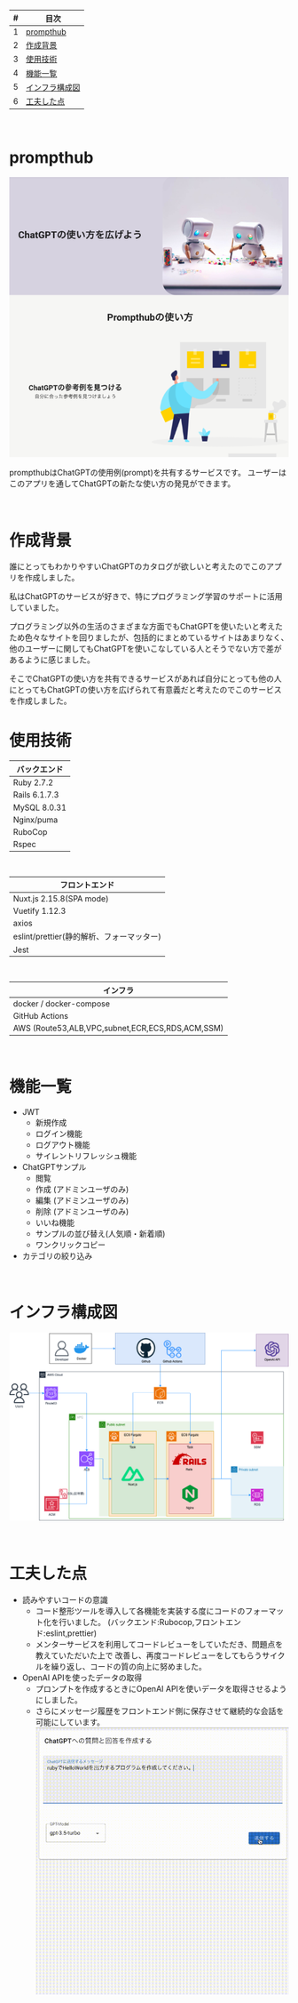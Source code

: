 | # | 目次 |
| ---- | ---|
| 1 | [prompthub](#prompthub) |
| 2 | [作成背景](#作成背景) |
| 3 | [使用技術](#使用技術) |
| 4 | [機能一覧](#機能一覧) |
| 5 | [インフラ構成図](#インフラ構成図) |
| 6 | [工夫した点](#工夫した点) |

<br />

# prompthub
![Sample Image](./.github/images/sample.png)

prompthubはChatGPTの使用例(prompt)を共有するサービスです。
ユーザーはこのアプリを通してChatGPTの新たな使い方の発見ができます。

<br />

# 作成背景

誰にとってもわかりやすいChatGPTのカタログが欲しいと考えたのでこのアプリを作成しました。

私はChatGPTのサービスが好きで、特にプログラミング学習のサポートに活用していました。

プログラミング以外の生活のさまざまな方面でもChatGPTを使いたいと考えたため色々なサイトを回りましたが、包括的にまとめているサイトはあまりなく、他のユーザーに関してもChatGPTを使いこなしている人とそうでない方で差があるように感じました。

そこでChatGPTの使い方を共有できるサービスがあれば自分にとっても他の人にとってもChatGPTの使い方を広げられて有意義だと考えたのでこのサービスを作成しました。

# 使用技術
| バックエンド
----|
| Ruby 2.7.2 |
| Rails  6.1.7.3 |
| MySQL 8.0.31|
| Nginx/puma |
| RuboCop |
| Rspec |
<br />

| フロントエンド
----|
| Nuxt.js 2.15.8(SPA mode)  |
| Vuetify 1.12.3 |
| axios |
| eslint/prettier(静的解析、フォーマッター) |
| Jest |
<br />


| インフラ
----|
| docker / docker-compose  |
| GitHub Actions |
| AWS (Route53,ALB,VPC,subnet,ECR,ECS,RDS,ACM,SSM) |
<br />

# 機能一覧
- JWT
  - 新規作成
  - ログイン機能
  - ログアウト機能
  - サイレントリフレッシュ機能
- ChatGPTサンプル
  - 閲覧
  - 作成 (アドミンユーザのみ)
  - 編集 (アドミンユーザのみ)
  - 削除 (アドミンユーザのみ)
  - いいね機能
  - サンプルの並び替え(人気順・新着順)
  - ワンクリックコピー
- カテゴリの絞り込み
<br />

# インフラ構成図
![Infrastructure Image](./.github/images/infrastructure.png)

<br />

# 工夫した点
- 読みやすいコードの意識
  - コード整形ツールを導入して各機能を実装する度にコードのフォーマット化を行いました。
    (バックエンド:Rubocop,フロントエンド:eslint,prettier)
  - メンターサービスを利用してコードレビューをしていただき、問題点を教えていただいた上で
    改善し、再度コードレビューをしてもらうサイクルを繰り返し、コードの質の向上に努めました。
- OpenAI APIを使ったデータの取得
  - プロンプトを作成するときにOpenAI APIを使いデータを取得させるようにしました。
  - さらにメッセージ履歴をフロントエンド側に保存させて継続的な会話を可能にしています。
![Ingenuity Image](./.github/images/ingenuity.gif)

<br />


